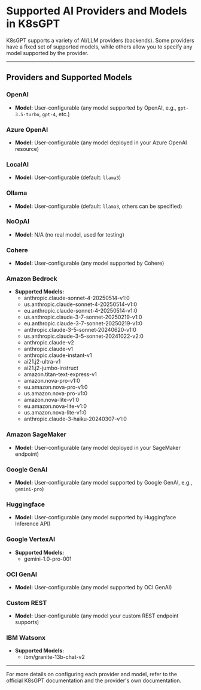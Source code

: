 # Supported AI Providers and Models in K8sGPT

K8sGPT supports a variety of AI/LLM providers (backends). Some providers have a fixed set of supported models, while others allow you to specify any model supported by the provider.

---

## Providers and Supported Models

### OpenAI
- **Model:** User-configurable (any model supported by OpenAI, e.g., `gpt-3.5-turbo`, `gpt-4`, etc.)

### Azure OpenAI
- **Model:** User-configurable (any model deployed in your Azure OpenAI resource)

### LocalAI
- **Model:** User-configurable (default: `llama3`)

### Ollama
- **Model:** User-configurable (default: `llama3`, others can be specified)

### NoOpAI
- **Model:** N/A (no real model, used for testing)

### Cohere
- **Model:** User-configurable (any model supported by Cohere)

### Amazon Bedrock
- **Supported Models:**
  - anthropic.claude-sonnet-4-20250514-v1:0
  - us.anthropic.claude-sonnet-4-20250514-v1:0
  - eu.anthropic.claude-sonnet-4-20250514-v1:0
  - us.anthropic.claude-3-7-sonnet-20250219-v1:0
  - eu.anthropic.claude-3-7-sonnet-20250219-v1:0
  - anthropic.claude-3-5-sonnet-20240620-v1:0
  - us.anthropic.claude-3-5-sonnet-20241022-v2:0
  - anthropic.claude-v2
  - anthropic.claude-v1
  - anthropic.claude-instant-v1
  - ai21.j2-ultra-v1
  - ai21.j2-jumbo-instruct
  - amazon.titan-text-express-v1
  - amazon.nova-pro-v1:0
  - eu.amazon.nova-pro-v1:0
  - us.amazon.nova-pro-v1:0
  - amazon.nova-lite-v1:0
  - eu.amazon.nova-lite-v1:0
  - us.amazon.nova-lite-v1:0
  - anthropic.claude-3-haiku-20240307-v1:0

### Amazon SageMaker
- **Model:** User-configurable (any model deployed in your SageMaker endpoint)

### Google GenAI
- **Model:** User-configurable (any model supported by Google GenAI, e.g., `gemini-pro`)

### Huggingface
- **Model:** User-configurable (any model supported by Huggingface Inference API)

### Google VertexAI
- **Supported Models:**
  - gemini-1.0-pro-001

### OCI GenAI
- **Model:** User-configurable (any model supported by OCI GenAI)

### Custom REST
- **Model:** User-configurable (any model your custom REST endpoint supports)

### IBM Watsonx
- **Supported Models:**
  - ibm/granite-13b-chat-v2

---

For more details on configuring each provider and model, refer to the official K8sGPT documentation and the provider's own documentation. 